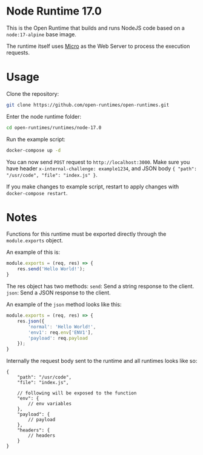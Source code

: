 # Node Runtime 17.0

This is the Open Runtime that builds and runs NodeJS code based on a `node:17-alpine` base image. 

The runtime itself uses [Micro](https://github.com/vercel/micro) as the Web Server to process the execution requests.

# Usage

Clone the repository:

```bash
git clone https://github.com/open-runtimes/open-runtimes.git
```

Enter the node runtime folder:

```bash
cd open-runtimes/runtimes/node-17.0
```

Run the example script:

```bash
docker-compose up -d
```

You can now send `POST` request to `http://localhost:3000`. Make sure you have header `x-internal-challenge: example1234`, and JSON body `{ "path": "/usr/code", "file": "index.js" }`.

If you make changes to example script, restart to apply changes with `docker-compose restart`.

# Notes

Functions for this runtime must be exported directly through the `module.exports` object.

An example of this is:

```js
module.exports = (req, res) => {
    res.send('Hello World!');
}
```

The res object has two methods:
`send`: Send a string response to the client.
`json`: Send a JSON response to the client.

An example of the `json` method looks like this:

```js
module.exports = (req, res) => {
    res.json({
        'normal': 'Hello World!',
        'env1': req.env['ENV1'],
        'payload': req.payload
    });
}
```

Internally the request body sent to the runtime and all runtimes looks like so:

```json5
{
    "path": "/usr/code",
    "file": "index.js",

    // following will be exposed to the function
    "env": {
        // env variables
    },
    "payload": {
        // payload
    },
    "headers": {
        // headers
    }
}
```